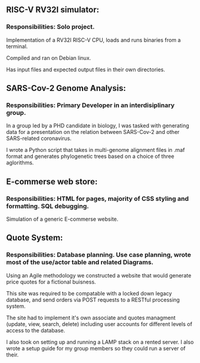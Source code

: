 ## RISC-V RV32I simulator:
  ### Responsibilities: Solo project.
  Implementation of a RV32I RISC-V CPU, loads and runs binaries from a terminal.
  
  Compiled and ran on Debian linux.
  
  Has input files and expected output files in their own directories.

## SARS-Cov-2 Genome Analysis:
  ### Responsibilities: Primary Developer in an interdisiplinary group.
  In a group led by a PHD candidate in biology, I was tasked with generating data for a presentation on the relation between SARS-Cov-2 and other SARS-related coronavirus.
  
  I wrote a Python script that takes in multi-genome alignment files in .maf format and generates phylogenetic trees based on a choice of three aglorithms. 
  

## E-commerse web store:
  ### Responsibilities: HTML for pages, majority of CSS styling and formatting. SQL debugging.
  Simulation of a generic E-commerse website.
  
## Quote System:
  ### Responsibilities: Database planning. Use case planning, wrote most of the use/actor table and related Diagrams.
  
  Using an Agile methodology we constructed a website that would generate price quotes for a fictional buisness.
    
  This site was required to be compatable with a locked down legacy database, and send orders via POST requests to a RESTful processing system.
  
  The site had to implement it's own associate and quotes managment (update, view, search, delete) including user accounts for different levels of access to the database.
  
  I also took on setting up and running a LAMP stack on a rented server. I also wrote a setup guide for my group members so they could run a server of their.
